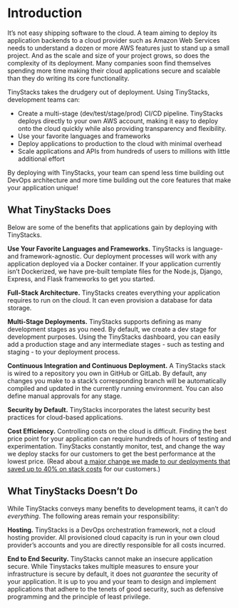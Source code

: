 # Introduction

It’s not easy shipping software to the cloud. A team aiming to deploy its application backends to a cloud provider such as Amazon Web Services needs to understand a dozen or more AWS features just to stand up a small project. And as the scale and size of your project grows, so does the complexity of its deployment. Many companies soon find themselves spending more time making their cloud applications secure and scalable than they do writing its core functionality. 

TinyStacks takes the drudgery out of deployment. Using TinyStacks, development teams can: 

* Create a multi-stage (dev/test/stage/prod) CI/CD pipeline. TinyStacks deploys directly to your own AWS account, making it easy to deploy onto the cloud quickly while also providing transparency and flexibility. 
* Use your favorite languages and frameworks 
* Deploy applications to production to the cloud with minimal overhead
* Scale applications and APIs from hundreds of users to millions with little additional effort

By deploying with TinyStacks, your team can spend less time building out DevOps architecture and more time building out the core features that make your application unique! 

## What TinyStacks Does

Below are some of the benefits that applications gain by deploying with TinyStacks. 

**Use Your Favorite Languages and Frameworks.** TinyStacks is language- and framework-agnostic. Our deployment processes will work with any application deployed via a Docker container. If your application currently isn’t Dockerized, we have pre-built template files for the Node.js, Django, Express, and Flask frameworks to get you started. 

**Full-Stack Architecture.** TinyStacks creates everything your application requires to run on the cloud. It can even provision a database for data storage. 

**Multi-Stage Deployments.** TinyStacks supports defining as many development stages as you need. By default, we create a dev stage for development purposes. Using the TinyStacks dashboard, you can easily add a production stage and any intermediate stages - such as testing and staging - to your deployment process. 

**Continuous Integration and Continuous Deployment.** A TinyStacks stack is wired to a repository you own in GitHub or GitLab. By default, any changes you make to a stack’s corresponding branch will be automatically compiled and updated in the currently running environment. You can also define manual approvals for any stage. 

**Security by Default.** TinyStacks incorporates the latest security best practices for cloud-based applications.

**Cost Efficiency.** Controlling costs on the cloud is difficult. Finding the best price point for your application can require hundreds of hours of testing and experimentation. TinyStacks constantly monitor, test, and change the way we deploy stacks for our customers to get the best performance at the lowest price. (Read about [a major change we made to our deployments that saved up to 40% on stack costs](https://blog.tinystacks.com/ecs-serverless-or-not-fargate-vs-ec2-clusters) for our customers.) 

## What TinyStacks Doesn’t Do 

While TinyStacks conveys many benefits to development teams, it can’t do *everything*. The following areas remain your responsibility: 

**Hosting.** TinyStacks is a DevOps orchestration framework, not a cloud hosting provider. All provisioned cloud capacity is run in your own cloud provider’s accounts and you are directly responsible for all costs incurred. 

**End to End Security.** TinyStacks cannot make an insecure application secure. While Tinystacks takes multiple measures to ensure your infrastructure is secure by default, it does not *guarantee* the security of your application. It is up to you and your team to design and implement applications that adhere to the tenets of good security, such as defensive programming and the principle of least privilege. 
